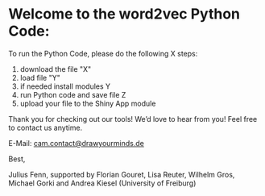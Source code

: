 Welcome to the word2vec Python Code:
===============================================

To run the Python Code, please do the following X steps:

1. download the file "X"
2. load file "Y"
3. if needed install modules Y
4. run Python code and save file Z
5. upload your file to the Shiny App module


Thank you for checking out our tools! We’d love to hear from you! Feel free to contact us anytime. 

E-Mail: <cam.contact@drawyourminds.de>

Best,

Julius Fenn, supported by Florian Gouret, Lisa Reuter, Wilhelm Gros, Michael Gorki and Andrea Kiesel (University of Freiburg)